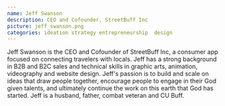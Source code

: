 ```yaml
---
name: Jeff Swanson
description: CEO and Cofounder, StreetBuff Inc
picture: jeff_swanson.png
categories: ideation strategy entrepreneurship  design
---
```


<p>
Jeff Swanson is the CEO and Cofounder of StreetBuff Inc, a consumer app focused on connecting travelers with locals. Jeff has a strong background in B2B and B2C sales and technical skills in graphic arts, animation, videography and website design. Jeff's passion is to build and scale on ideas that draw people together, encourage people to engage in their God given talents, and ultimately continue the work on this earth that God has started.  Jeff is a husband, father, combat veteran and CU Buff. 
</p>